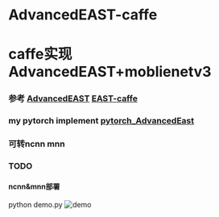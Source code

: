 # AdvancedEAST-caffe
caffe实现AdvancedEAST+moblienetv3
====
### 参考 [AdvancedEAST](https://github.com/huoyijie/AdvancedEAST) [EAST-caffe](https://github.com/SURFZJY/EAST-caffe)
### my pytorch implement [pytorch_AdvancedEast](https://github.com/corleonechensiyu/pytorch_AdvancedEast)
### 可转ncnn mnn
### TODO
#### ncnn&mnn部署
python demo.py
![demo](https://github.com/corleonechensiyu/AdvancedEAST-caffe/blob/master/012_pre.jpg)
